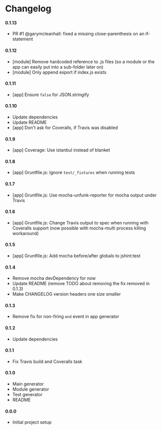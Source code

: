 # Changelog

#### 0.1.13
  - PR #1 @garymcleanhall: fixed a missing close-parenthesis on an if-statement

#### 0.1.12
  - [module] Remove hardcoded reference to .js files (so a module or the app can easily put into a sub-folder later on)
  - [module] Only append export if index.js exists

#### 0.1.11
  - [app] Ensure `false` for JSON.stringify

#### 0.1.10
  - Update dependencies
  - Update README
  - [app] Don't ask for Coveralls, if Travis was disabled

#### 0.1.9
  - [app] Coverage: Use istanbul instead of blanket

#### 0.1.8
  - [app] Gruntfile.js: Ignore `test/_fixtures` when running tests

#### 0.1.7
  - [app] Gruntfile.js: Use mocha-unfunk-reporter for mocha output under Travis

#### 0.1.6
  - [app] Gruntfile.js: Change Travis output to spec when running with Coveralls support (now possible with mocha-multi process killing workaround)

#### 0.1.5
  - [app] Gruntfile.js: Add mocha before/after globals to jshint:test

#### 0.1.4
  - Remove mocha devDependency for now
  - Update README (remove TODO about removing the fix removed in 0.1.3)
  - Make CHANGELOG version headers one size smaller

#### 0.1.3
  - Remove fix for non-firing `end` event in app generator

#### 0.1.2
  - Update dependencies

#### 0.1.1
  - Fix Travis build and Coveralls task

#### 0.1.0
  - Main generator
  - Module generator
  - Test generator
  - README

#### 0.0.0
  - Initial project setup
